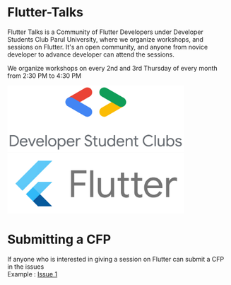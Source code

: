 # Flutter-Talks

Flutter Talks is a Community of Flutter Developers under Developer Students Club Parul University, where we organize workshops, and sessions on Flutter. It's an open community, and anyone from novice developer to advance developer can attend the sessions.

We organize workshops on every 2nd and 3rd Thursday of every month from 2:30 PM to 4:30 PM


<img src="./img/dsc-vertical-poster.png" width="400">     <img src="./img/flutter.jpg" width="400">



# Submitting a CFP

If anyone who is interested in giving a session on Flutter can submit a CFP in the issues
<br>Example : [Issue 1](https://github.com/dsc-paruluniversity/Flutter-Talks/issues/1)
